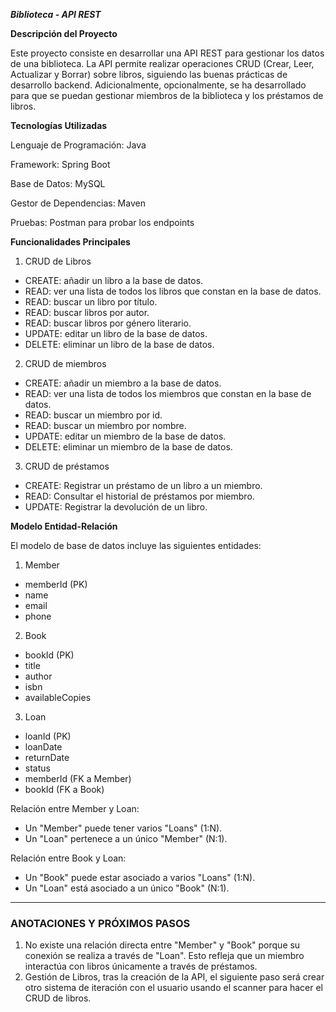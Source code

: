 *****Biblioteca - API REST*****

**Descripción del Proyecto**

Este proyecto consiste en desarrollar una API REST para gestionar los datos de una biblioteca. La API permite realizar operaciones CRUD (Crear, Leer, Actualizar y Borrar) sobre libros, siguiendo las buenas prácticas de desarrollo backend. Adicionalmente, opcionalmente, se ha desarrollado para que se puedan gestionar miembros de la biblioteca y los préstamos de libros.


**Tecnologías Utilizadas**

Lenguaje de Programación: Java

Framework: Spring Boot

Base de Datos: MySQL 

Gestor de Dependencias: Maven

Pruebas: Postman para probar los endpoints

**Funcionalidades Principales**

1. CRUD de Libros
  
- CREATE: añadir un libro a la base de datos.
- READ: ver una lista de todos los libros que constan en la base de datos.
- READ: buscar un libro por título.
- READ: buscar libros por autor.
- READ: buscar libros por género literario.
- UPDATE: editar un libro de la base de datos.
- DELETE: eliminar un libro de la base de datos.

2. CRUD de miembros
  
- CREATE: añadir un miembro a la base de datos.
- READ: ver una lista de todos los miembros que constan en la base de datos.
- READ: buscar un miembro por id.
- READ: buscar un miembro por nombre.
- UPDATE: editar un miembro de la base de datos.
- DELETE: eliminar un miembro de la base de datos.

3. CRUD de préstamos

- CREATE: Registrar un préstamo de un libro a un miembro.
- READ: Consultar el historial de préstamos por miembro.
- UPDATE: Registrar la devolución de un libro.
  

**Modelo Entidad-Relación**

El modelo de base de datos incluye las siguientes entidades:

1. Member
- memberId (PK)
- name
- email
- phone

2. Book
- bookId (PK)
- title
- author
- isbn
- availableCopies

3. Loan
- loanId (PK)
- loanDate
- returnDate
- status
- memberId (FK a Member)
- bookId (FK a Book)



Relación entre Member y Loan:
   - Un "Member" puede tener varios "Loans" (1:N).
   - Un "Loan" pertenece a un único "Member" (N:1).

Relación entre Book y Loan:
   - Un "Book" puede estar asociado a varios "Loans" (1:N).
   - Un "Loan" está asociado a un único "Book" (N:1).

---


### ANOTACIONES Y PRÓXIMOS PASOS 
1. No existe una relación directa entre "Member" y "Book" porque su conexión se realiza a través de "Loan". Esto refleja que un miembro interactúa con libros únicamente a través de préstamos.
2. Gestión de Libros, tras la creación de la API, el siguiente paso será crear otro sistema de iteración con el usuario usando el scanner para hacer el CRUD de libros.

